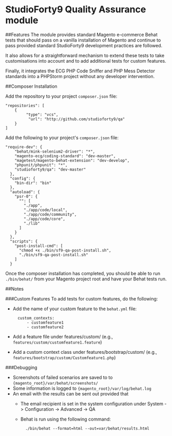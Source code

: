 # StudioForty9 Quality Assurance module

##Features
The module provides standard Magento e-commerce Behat tests that should pass on a vanilla installation of Magento and continue to pass provided standard StudioForty9 development practices are followed.

It also allows for a straightforward mechanism to extend these tests to take customisations into account and to add additional tests for custom features.

Finally, it integrates the ECG PHP Code Sniffer and PHP Mess Detector standards into a PHPStorm project without any developer intervention.

##Composer Installation

Add the repository to your project `composer.json` file:
	
	"repositories": [
    	{
    	 	 "type": "vcs",
	    	  "url": "http://github.com/studioforty9/qa"
	    }
	]

Add the following to your project's `composer.json` file:

	"require-dev": {
	    "behat/mink-selenium2-driver": "*",
    	"magento-ecg/coding-standard": "dev-master",
	    "magetest/magento-behat-extension": "dev-develop",
    	"phpunit/phpunit": "*",
	    "studioforty9/qa": "dev-master"
	  },
	  "config": {
    	"bin-dir": "bin"
	  },
	  "autoload": {
    	"psr-0": {
	      "": [
    	    "./app",
        	"./app/code/local",
	        "./app/code/community",
    	    "./app/code/core",
        	"./lib"
	      ]
    	}
	  },
	  "scripts": {
    	"post-install-cmd": [
	      "chmod +x ./bin/sf9-qa-post-install.sh",
    	  "./bin/sf9-qa-post-install.sh"
    	]
	  }
	  
Once the composer installation has completed, you should be able to run `./bin/behat/` from your Magento project root and have your Behat tests run.

##Notes

###Custom Features
To add tests for custom features, do the following:

- Add the name of your custom feature to the `behat.yml` file:

		custom_contexts:
    		- customfeature1
	        - customfeature2
	        
- Add a feature file under features/custom/ (e.g., `features/custom/customfeature1.feature`)
- Add a custom context class under features/bootstrap/custom/ (e.g., `features/bootstrap/custom/Customfeature1.php`)

###Debugging
- Screenshots of failed scenarios are saved to to `{magento_root}/var/behat/screenshots/`
- Some information is logged to `{magento_root}/var/log/behat.log`
- An email with the results can be sent out provided that
	- The email recipient is set in the system configuration under System -> Configuration -> Advanced -> QA
	- Behat is run using the following command: 
	
			./bin/behat --format=html --out=var/behat/results.html
